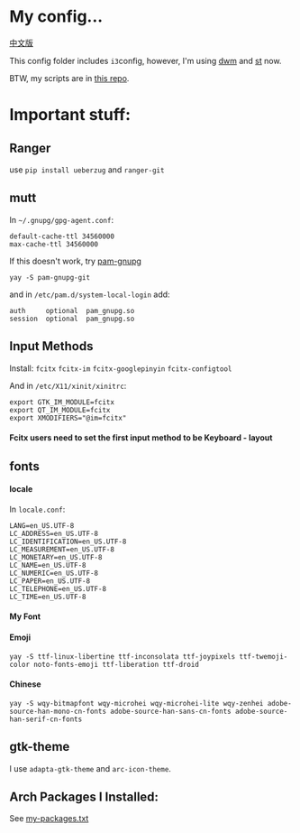 # My config...

[中文版](./README_cn.md)

This config folder includes `i3`config, however, I'm using [dwm](https://github.com/theniceboy/dwm) and [st](https://github.com/theniceboy/st) now.

BTW, my scripts are in [this repo](https://github.com/theniceboy/scripts).

# Important stuff:
## Ranger
use `pip install ueberzug` and `ranger-git`

## mutt
In `~/.gnupg/gpg-agent.conf`:
```
default-cache-ttl 34560000
max-cache-ttl 34560000
```
If this doesn't work, try [pam-gnupg](https://github.com/cruegge/pam-gnupg)
```
yay -S pam-gnupg-git
```
and in `/etc/pam.d/system-local-login` add:
```
auth     optional  pam_gnupg.so
session  optional  pam_gnupg.so
```

## Input Methods
Install: `fcitx` `fcitx-im` `fcitx-googlepinyin` `fcitx-configtool`

And in `/etc/X11/xinit/xinitrc`:
```
export GTK_IM_MODULE=fcitx
export QT_IM_MODULE=fcitx
export XMODIFIERS="@im=fcitx"
```

#### Fcitx users need to set the first input method to be Keyboard - layout

## fonts
#### locale
In `locale.conf`:
```
LANG=en_US.UTF-8
LC_ADDRESS=en_US.UTF-8
LC_IDENTIFICATION=en_US.UTF-8
LC_MEASUREMENT=en_US.UTF-8
LC_MONETARY=en_US.UTF-8
LC_NAME=en_US.UTF-8
LC_NUMERIC=en_US.UTF-8
LC_PAPER=en_US.UTF-8
LC_TELEPHONE=en_US.UTF-8
LC_TIME=en_US.UTF-8
```

#### My Font


#### Emoji
```
yay -S ttf-linux-libertine ttf-inconsolata ttf-joypixels ttf-twemoji-color noto-fonts-emoji ttf-liberation ttf-droid
```

#### Chinese
```
yay -S wqy-bitmapfont wqy-microhei wqy-microhei-lite wqy-zenhei adobe-source-han-mono-cn-fonts adobe-source-han-sans-cn-fonts adobe-source-han-serif-cn-fonts
```

## gtk-theme
I use `adapta-gtk-theme` and `arc-icon-theme`.

## Arch Packages I Installed:
See [my-packages.txt](https://github.com/theniceboy/.config/blob/master/my-packages.txt)
